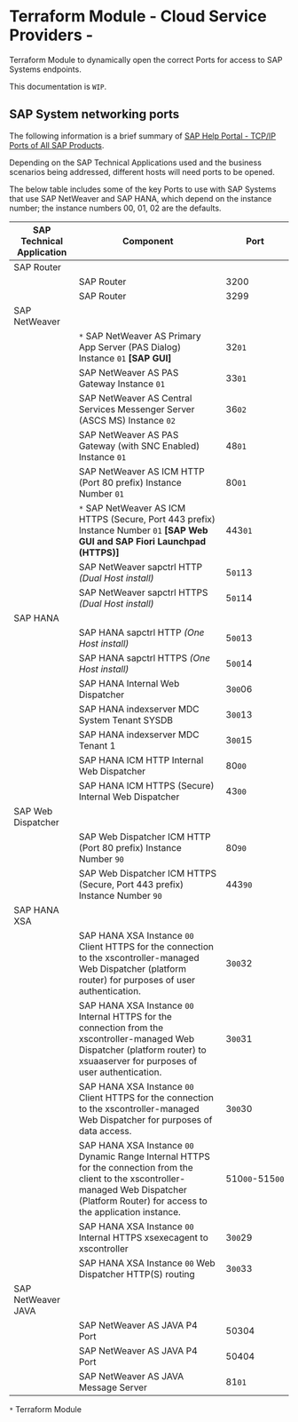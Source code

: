 # Terraform Module - Cloud Service Providers - 

Terraform Module to dynamically open the correct Ports for access to SAP Systems endpoints.

This documentation is `WIP`.


## SAP System networking ports

The following information is a brief summary of [SAP Help Portal - TCP/IP Ports of All SAP Products](https://help.sap.com/viewer/ports).

Depending on the SAP Technical Applications used and the business scenarios being addressed, different hosts will need ports to be opened.

The below table includes some of the key Ports to use with SAP Systems that use SAP NetWeaver and SAP HANA, which depend on the instance number; the instance numbers 00, 01, 02 are the defaults.

| **SAP Technical Application** | **Component** | **Port** |
| --- | --- | --- |
| SAP Router | | |
| | SAP Router | 3200 |
| | SAP Router | 3299 |
| SAP NetWeaver | | |
| | `*` SAP NetWeaver AS Primary App Server (PAS Dialog) Instance `01` **[SAP GUI]** | 32`01` |
| | SAP NetWeaver AS PAS Gateway Instance `01` | 33`01` |
| | SAP NetWeaver AS Central Services Messenger Server (ASCS MS) Instance `02` | 36`02` |
| | SAP NetWeaver AS PAS Gateway (with SNC Enabled) Instance `01` | 48`01` |
| | SAP NetWeaver AS ICM HTTP (Port 80 prefix) Instance Number `01` | 80`01` |
| | `*` SAP NetWeaver AS ICM HTTPS (Secure, Port 443 prefix) Instance Number `01` **[SAP Web GUI and SAP Fiori Launchpad (HTTPS)]** | 443`01` |
| | SAP NetWeaver sapctrl HTTP _(Dual Host install)_ | 5`01`13 |
| | SAP NetWeaver sapctrl HTTPS _(Dual Host install)_ | 5`01`14 |
| SAP HANA | | |
| | SAP HANA sapctrl HTTP _(One Host install)_ | 5`00`13 |
| | SAP HANA sapctrl HTTPS _(One Host install)_ | 5`00`14 |
| | SAP HANA Internal Web Dispatcher | 3`00`06 |
| | SAP HANA indexserver MDC System Tenant SYSDB | 3`00`13 |
| | SAP HANA indexserver MDC Tenant 1 | 3`00`15 |
| | SAP HANA ICM HTTP Internal Web Dispatcher | 80`00` |
| | SAP HANA ICM HTTPS (Secure) Internal Web Dispatcher | 43`00` |
| SAP Web Dispatcher | | |
| | SAP Web Dispatcher ICM HTTP (Port 80 prefix) Instance Number `90` | 80`90` |
| | SAP Web Dispatcher ICM HTTPS (Secure, Port 443 prefix) Instance Number `90` | 443`90` |
| SAP HANA XSA | | |
| | SAP HANA XSA Instance `00` Client HTTPS for the connection to the xscontroller-managed Web Dispatcher (platform router) for purposes of user authentication. | 3`00`32 |
| | SAP HANA XSA Instance `00` Internal HTTPS for the connection from the xscontroller-managed Web Dispatcher (platform router) to xsuaaserver for purposes of user authentication. | 3`00`31 |
| | SAP HANA XSA Instance `00` Client HTTPS for the connection to the xscontroller-managed Web Dispatcher for purposes of data access.  | 3`00`30 |
| | SAP HANA XSA Instance `00` Dynamic Range Internal HTTPS for the connection from the client to the xscontroller-managed Web Dispatcher (Platform Router) for access to the application instance. | 510`00`-515`00` |
| | SAP HANA XSA Instance `00` Internal HTTPS xsexecagent to xscontroller | 3`00`29 |
| | SAP HANA XSA Instance `00` Web Dispatcher HTTP(S) routing | 3`00`33 |
| SAP NetWeaver JAVA | | |
| | SAP NetWeaver AS JAVA P4 Port | 50304 |
| | SAP NetWeaver AS JAVA P4 Port | 50404 |
| | SAP NetWeaver AS JAVA Message Server | 81`01` |

`*` Terraform Module
